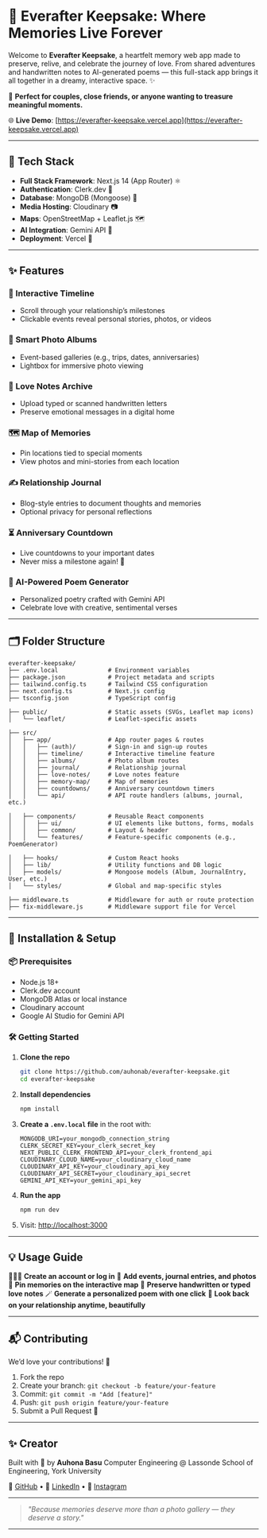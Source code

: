 # 💖 Everafter Keepsake: Where Memories Live Forever

Welcome to **Everafter Keepsake**, a heartfelt memory web app made to preserve, relive, and celebrate the journey of love. From shared adventures and handwritten notes to AI-generated poems — this full-stack app brings it all together in a dreamy, interactive space. ✨

📍 **Perfect for couples, close friends, or anyone wanting to treasure meaningful moments.**

🌐 **Live Demo**: [https://everafter-keepsake.vercel.app](https://everafter-keepsake.vercel.app)

---

## 🧰 Tech Stack

* **Full Stack Framework**: Next.js 14 (App Router) ⚛️
* **Authentication**: Clerk.dev 🔐
* **Database**: MongoDB (Mongoose) 🍃
* **Media Hosting**: Cloudinary 📷
* **Maps**: OpenStreetMap + Leaflet.js 🗺️
* **AI Integration**: Gemini API 🤖
* **Deployment**: Vercel 🚀

---

## ✨ Features

### 📅 Interactive Timeline

* Scroll through your relationship’s milestones
* Clickable events reveal personal stories, photos, or videos

### 📸 Smart Photo Albums

* Event-based galleries (e.g., trips, dates, anniversaries)
* Lightbox for immersive photo viewing

### 💌 Love Notes Archive

* Upload typed or scanned handwritten letters
* Preserve emotional messages in a digital home

### 🗺️ Map of Memories

* Pin locations tied to special moments
* View photos and mini-stories from each location

### ✍️ Relationship Journal

* Blog-style entries to document thoughts and memories
* Optional privacy for personal reflections

### ⏳ Anniversary Countdown

* Live countdowns to your important dates
* Never miss a milestone again! 🎉

### 🤖 AI-Powered Poem Generator

* Personalized poetry crafted with Gemini API
* Celebrate love with creative, sentimental verses

---

## 🗂️ Folder Structure

```
everafter-keepsake/
├── .env.local              # Environment variables
├── package.json            # Project metadata and scripts
├── tailwind.config.ts      # Tailwind CSS configuration
├── next.config.ts          # Next.js config
├── tsconfig.json           # TypeScript config

├── public/                 # Static assets (SVGs, Leaflet map icons)
│   └── leaflet/            # Leaflet-specific assets

├── src/
│   ├── app/                # App router pages & routes
│   │   ├── (auth)/         # Sign-in and sign-up routes
│   │   ├── timeline/       # Interactive timeline feature
│   │   ├── albums/         # Photo album routes
│   │   ├── journal/        # Relationship journal
│   │   ├── love-notes/     # Love notes feature
│   │   ├── memory-map/     # Map of memories
│   │   ├── countdowns/     # Anniversary countdown timers
│   │   └── api/            # API route handlers (albums, journal, etc.)

│   ├── components/         # Reusable React components
│   │   ├── ui/             # UI elements like buttons, forms, modals
│   │   ├── common/         # Layout & header
│   │   └── features/       # Feature-specific components (e.g., PoemGenerator)

│   ├── hooks/              # Custom React hooks
│   ├── lib/                # Utility functions and DB logic
│   ├── models/             # Mongoose models (Album, JournalEntry, User, etc.)
│   └── styles/             # Global and map-specific styles

├── middleware.ts           # Middleware for auth or route protection
├── fix-middleware.js       # Middleware support file for Vercel

```

---

## 🚀 Installation & Setup

### 📦 Prerequisites

* Node.js 18+
* Clerk.dev account
* MongoDB Atlas or local instance
* Cloudinary account
* Google AI Studio for Gemini API

### 🛠 Getting Started

1. **Clone the repo**

   ```bash
   git clone https://github.com/auhonab/everafter-keepsake.git
   cd everafter-keepsake
   ```

2. **Install dependencies**

   ```bash
   npm install
   ```

3. **Create a `.env.local` file** in the root with:

   ```env
   MONGODB_URI=your_mongodb_connection_string
   CLERK_SECRET_KEY=your_clerk_secret_key
   NEXT_PUBLIC_CLERK_FRONTEND_API=your_clerk_frontend_api
   CLOUDINARY_CLOUD_NAME=your_cloudinary_cloud_name
   CLOUDINARY_API_KEY=your_cloudinary_api_key
   CLOUDINARY_API_SECRET=your_cloudinary_api_secret
   GEMINI_API_KEY=your_gemini_api_key
   ```

4. **Run the app**

   ```bash
   npm run dev
   ```

5. Visit: [http://localhost:3000](http://localhost:3000)

---

## 💡 Usage Guide

🧑‍🤝‍🧑 **Create an account or log in**
📌 **Add events, journal entries, and photos**
📍 **Pin memories on the interactive map**
💌 **Preserve handwritten or typed love notes**
🪄 **Generate a personalized poem with one click**
💞 **Look back on your relationship anytime, beautifully**

---

## 📬 Contributing

We’d love your contributions! 🌟

1. Fork the repo
2. Create your branch: `git checkout -b feature/your-feature`
3. Commit: `git commit -m "Add [feature]"`
4. Push: `git push origin feature/your-feature`
5. Submit a Pull Request 🚀

---

## ✨ Creator

Built with 💖 by **Auhona Basu**
Computer Engineering @ Lassonde School of Engineering, York University

🐙 [GitHub](https://github.com/auhonab) • 💼 [LinkedIn](https://www.linkedin.com/in/auhona-basu) • 📸 [Instagram](https://www.instagram.com/auhona_03)

---

> *"Because memories deserve more than a photo gallery — they deserve a story."*

---

